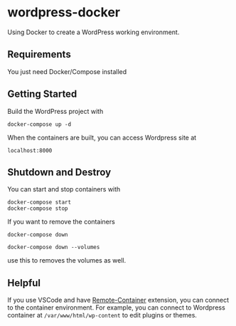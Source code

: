 # wordpress-docker
Using Docker to create a WordPress working environment.

## Requirements
You just need Docker/Compose installed

## Getting Started
Build the WordPress project with

```
docker-compose up -d
```

When the containers are built, you can access Wordpress site at

```
localhost:8000
```

## Shutdown and Destroy

You can start and stop containers with

```
docker-compose start
docker-compose stop
```

If you want to remove the containers

```
docker-compose down
```

```
docker-compose down --volumes
``` 
use this to removes the volumes as well.

## Helpful
If you use VSCode and have [Remote-Container](https://marketplace.visualstudio.com/items?itemName=ms-vscode-remote.remote-containers) extension, you can connect to the container environment. For example, you can connect to Wordpress container at `/var/www/html/wp-content` to edit plugins or themes. 

